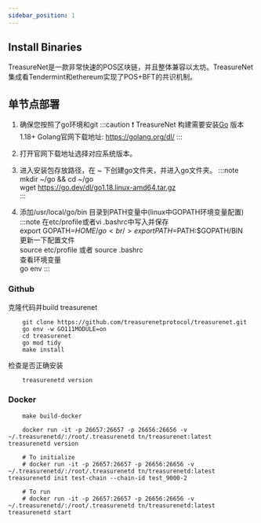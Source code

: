 ```yaml
---
sidebar_position: 1
---
```


## Install Binaries

TreasureNet是一款非常快速的POS区块链，并且整体兼容以太坊。TreasureNet集成看Tendermint和ethereum实现了POS+BFT的共识机制。

## 单节点部署

1. 确保您按照了go环境和git
:::caution
  ❗️ TreasureNet 构建需要安装[Go](https://golang.org/dl/) 版本1.18+
  Golang官网下载地址: https://golang.org/dl/
:::

2. 打开官网下载地址选择对应系统版本。

3. 进入安装包存放路径，在 ~ 下创建go文件夹，并进入go文件夹。
:::note
mkdir ~/go && cd ~/go  <br /> 
wget https://go.dev/dl/go1.18.linux-amd64.tar.gz  
:::

4. 添加/usr/local/go/bin 目录到PATH变量中(linux中GOPATH环境变量配置)
:::note
在etc/profile或者vi .bashrc中写入并保存 <br /> 
export GOPATH=$HOME/go  <br /> 
export PATH=$PATH:$GOPATH/BIN  <br /> 
更新一下配置文件  <br /> 
source etc/profile 或者 source .bashrc  <br /> 
查看环境变量  <br /> 
go env
:::

### Github

克隆代码并build treasurenet

```shell
    git clone https://github.com/treasurenetprotocol/treasurenet.git
    go env -w GO111MODULE=on
    cd treasurenet
    go mod tidy
    make install
```

检查是否正确安装

```shell
    treasurenetd version
```

### Docker

```shell
    make build-docker
```
```shell
    docker run -it -p 26657:26657 -p 26656:26656 -v ~/.treasurenetd/:/root/.treasurenetd tn/treasurenet:latest treasurenetd version
    
    # To initialize
    # docker run -it -p 26657:26657 -p 26656:26656 -v ~/.treasurenetd/:/root/.treasurenetd tn/treasurenetd:latest treasurenetd init test-chain --chain-id test_9000-2
    
    # To run
    # docker run -it -p 26657:26657 -p 26656:26656 -v ~/.treasurenetd/:/root/.treasurenetd tn/treasurenetd:latest treasurenetd start

```


